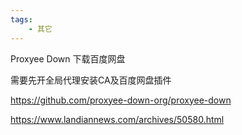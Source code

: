 ```yaml
---
tags:
    - 其它
---
```


Proxyee Down 下载百度网盘

需要先开全局代理安装CA及百度网盘插件



https://github.com/proxyee-down-org/proxyee-down



https://www.landiannews.com/archives/50580.html

